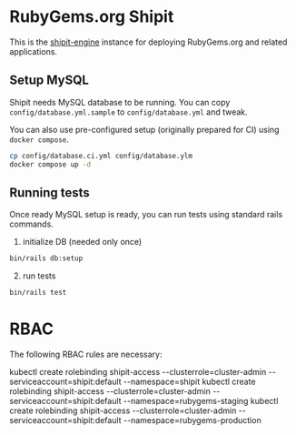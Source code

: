 # RubyGems.org Shipit

This is the [shipit-engine](https://github.com/Shopify/shipit-engine) instance for deploying RubyGems.org and related applications.

## Setup MySQL

Shipit needs MySQL database to be running. You can copy `config/database.yml.sample` to `config/database.yml` and tweak.

You can also use pre-configured setup (originally prepared for CI) using `docker compose`.

```bash
cp config/database.ci.yml config/database.ylm
docker compose up -d
```

## Running tests

Once ready MySQL setup is ready, you can run tests using standard rails commands.

1. initialize DB (needed only once)

```bash
bin/rails db:setup
```

2. run tests

```bash
bin/rails test
```

# RBAC

The following RBAC rules are necessary:

kubectl create rolebinding shipit-access --clusterrole=cluster-admin --serviceaccount=shipit:default --namespace=shipit
kubectl create rolebinding shipit-access --clusterrole=cluster-admin --serviceaccount=shipit:default --namespace=rubygems-staging
kubectl create rolebinding shipit-access --clusterrole=cluster-admin --serviceaccount=shipit:default --namespace=rubygems-production
